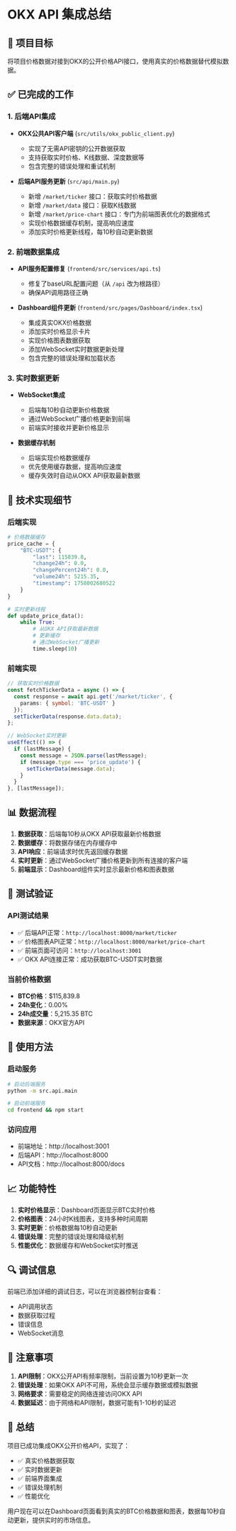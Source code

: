 # OKX API 集成总结

## 🎯 项目目标
将项目价格数据对接到OKX的公开价格API接口，使用真实的价格数据替代模拟数据。

## ✅ 已完成的工作

### 1. 后端API集成
- **OKX公共API客户端** (`src/utils/okx_public_client.py`)
  - 实现了无需API密钥的公开数据获取
  - 支持获取实时价格、K线数据、深度数据等
  - 包含完整的错误处理和重试机制

- **后端API服务更新** (`src/api/main.py`)
  - 新增 `/market/ticker` 接口：获取实时价格数据
  - 新增 `/market/data` 接口：获取K线数据
  - 新增 `/market/price-chart` 接口：专门为前端图表优化的数据格式
  - 实现价格数据缓存机制，提高响应速度
  - 添加实时价格更新线程，每10秒自动更新数据

### 2. 前端数据集成
- **API服务配置修复** (`frontend/src/services/api.ts`)
  - 修复了baseURL配置问题（从 `/api` 改为根路径）
  - 确保API调用路径正确

- **Dashboard组件更新** (`frontend/src/pages/Dashboard/index.tsx`)
  - 集成真实OKX价格数据
  - 添加实时价格显示卡片
  - 实现价格图表数据获取
  - 添加WebSocket实时数据更新处理
  - 包含完整的错误处理和加载状态

### 3. 实时数据更新
- **WebSocket集成**
  - 后端每10秒自动更新价格数据
  - 通过WebSocket广播价格更新到前端
  - 前端实时接收并更新价格显示

- **数据缓存机制**
  - 后端实现价格数据缓存
  - 优先使用缓存数据，提高响应速度
  - 缓存失效时自动从OKX API获取最新数据

## 🔧 技术实现细节

### 后端实现
```python
# 价格数据缓存
price_cache = {
    "BTC-USDT": {
        "last": 115839.8,
        "change24h": 0.0,
        "changePercent24h": 0.0,
        "volume24h": 5215.35,
        "timestamp": 1758002680522
    }
}

# 实时更新线程
def update_price_data():
    while True:
        # 从OKX API获取最新数据
        # 更新缓存
        # 通过WebSocket广播更新
        time.sleep(10)
```

### 前端实现
```typescript
// 获取实时价格数据
const fetchTickerData = async () => {
  const response = await api.get('/market/ticker', {
    params: { symbol: 'BTC-USDT' }
  });
  setTickerData(response.data.data);
};

// WebSocket实时更新
useEffect(() => {
  if (lastMessage) {
    const message = JSON.parse(lastMessage);
    if (message.type === 'price_update') {
      setTickerData(message.data);
    }
  }
}, [lastMessage]);
```

## 📊 数据流程

1. **数据获取**：后端每10秒从OKX API获取最新价格数据
2. **数据缓存**：将数据存储在内存缓存中
3. **API响应**：前端请求时优先返回缓存数据
4. **实时更新**：通过WebSocket广播价格更新到所有连接的客户端
5. **前端显示**：Dashboard组件实时显示最新价格和图表数据

## 🧪 测试验证

### API测试结果
- ✅ 后端API正常：`http://localhost:8000/market/ticker`
- ✅ 价格图表API正常：`http://localhost:8000/market/price-chart`
- ✅ 前端页面可访问：`http://localhost:3001`
- ✅ OKX API连接正常：成功获取BTC-USDT实时数据

### 当前价格数据
- **BTC价格**：$115,839.8
- **24h变化**：0.00%
- **24h成交量**：5,215.35 BTC
- **数据来源**：OKX官方API

## 🚀 使用方法

### 启动服务
```bash
# 启动后端服务
python -m src.api.main

# 启动前端服务
cd frontend && npm start
```

### 访问应用
- 前端地址：http://localhost:3001
- 后端API：http://localhost:8000
- API文档：http://localhost:8000/docs

## 📈 功能特性

1. **实时价格显示**：Dashboard页面显示BTC实时价格
2. **价格图表**：24小时K线图表，支持多种时间周期
3. **实时更新**：价格数据每10秒自动更新
4. **错误处理**：完整的错误处理和降级机制
5. **性能优化**：数据缓存和WebSocket实时推送

## 🔍 调试信息

前端已添加详细的调试日志，可以在浏览器控制台查看：
- API调用状态
- 数据获取过程
- 错误信息
- WebSocket消息

## 📝 注意事项

1. **API限制**：OKX公开API有频率限制，当前设置为10秒更新一次
2. **错误处理**：如果OKX API不可用，系统会显示缓存数据或模拟数据
3. **网络要求**：需要稳定的网络连接访问OKX API
4. **数据延迟**：由于网络和API限制，数据可能有1-10秒的延迟

## 🎉 总结

项目已成功集成OKX公开价格API，实现了：
- ✅ 真实价格数据获取
- ✅ 实时数据更新
- ✅ 前端界面集成
- ✅ 错误处理机制
- ✅ 性能优化

用户现在可以在Dashboard页面看到真实的BTC价格数据和图表，数据每10秒自动更新，提供实时的市场信息。
